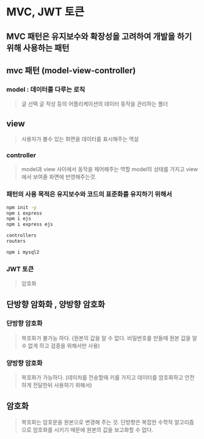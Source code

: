 # MVC, JWT 토큰

## MVC 패턴은 유지보수와 확장성을 고려하여 개발을 하기위해 사용하는 패턴

## mvc 패턴 (model-view-controller)

### model : 데이터를 다루는 로직
> 글 선택 글 작성 등의 어플리케이션의 데이터 동작을 관리하는 폴더

## view
>  사용자가 볼수 있는 화면을 데이터를 표시해주는 역살

### controller
> model과 view 사이에서 동작을 제어해주는 역할
> model의 상태를 가지고 view에서 보여줄 화면에 반영해주는것.

### 패턴의 사용 목적은 유지보수와 코드의 표준화를 유지하기 위해서

```sh
npm init -y
npm i express 
npm i ejs
npm i express ejs

controllers
routers

npm i mysql2
```

### JWT 토큰 
> 암호화

## 단방향 암화화 , 양방향 암호화
### 단방향 암호화 
> 복호화가 불가능 하다. (원본의 값을 알 수 없다. 비밀번호를 만들때 원본 값을 알 수 없게 하고 검증을 위해서만 사용)

### 양방향 암호화
> 복호화가 가능하다. (데이처를 전송할때 키를 가지고 데이터를 암호화하고 안전하게 전달한뒤 사용하기 위해서)

## 암호화
> 복호화는 암호문을 원본으로 변경해 주는 것.
> 단방향은 복잡한 수학적 알고리즘으로 암호화를 시키기 때문에 
> 원본의 값을 보고화할 수 없다.



